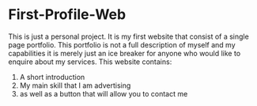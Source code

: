 # First-Profile-Web
This is just a personal project. It is my first website that consist of a single page portfolio. 
This portfolio is not a full description of myself and my capabilities it is merely just an ice breaker for anyone who would like to enquire about my services. 
This website contains: 
  1. A short introduction 
  2. My main skill that I am advertising 
  3. as well as a button that will allow you to contact me
